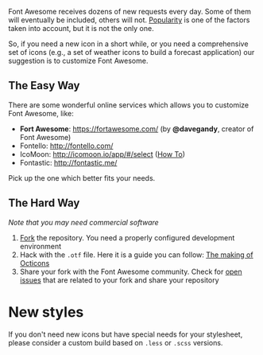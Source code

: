 Font Awesome receives dozens of new requests every day. Some of them will eventually be included, others will not. [Popularity](https://github.com/FortAwesome/Font-Awesome/issues?q=is%3Aopen+is%3Aissue+label%3A%22new+icon%22+sort%3Acomments-desc) is one of the factors taken into account, but it is not the only one.

So, if you need a new icon in a short while, or you need a comprehensive set of icons (e.g., a set of weather icons to build a forecast application) our suggestion is to customize Font Awesome.

## The Easy Way

There are some wonderful online services which allows you to customize Font Awesome, like:

- **Fort Awesome**: https://fortawesome.com/ (by **@davegandy**, creator of Font Awesome)
- Fontello: http://fontello.com/
- IcoMoon: http://icomoon.io/app/#/select ([How To](https://dyscribe.com/en/webdesign/create-your-own-custom-iconfont.html))
- Fontastic: http://fontastic.me/

Pick up the one which better fits your needs.

## The Hard Way

*Note that you may need commercial software*

1. [Fork](https://github.com/FortAwesome/Font-Awesome/fork) the repository. You need a properly configured development environment
2. Hack with the `.otf` file. Here it is a guide you can follow: [The making of Octicons](https://github.com/blog/1135-the-making-of-octicons)
3. Share your fork with the Font Awesome community. Check for [open issues](https://github.com/FortAwesome/Font-Awesome/issues) that are related to your fork and share your repository

# New styles

If you don't need new icons but have special needs for your stylesheet, please consider a custom build based on `.less` or `.scss` versions.